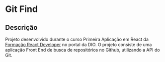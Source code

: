 # Git Find

## Descrição

Projeto desenvolvido durante o curso Primeira Aplicação em React da [Formação React Developer](https://web.dio.me/track/formacao-react-developer) no portal da DIO.
O projeto consiste de uma aplicação Front End de busca de repositórios no Github, utilizando a API do Git.